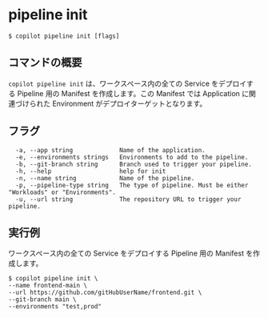 # pipeline init
```console
$ copilot pipeline init [flags]
```

## コマンドの概要
`copilot pipeline init` は、ワークスペース内の全ての Service をデプロイする Pipeline 用の Manifest を作成します。この Manifest では Application に関連づけられた Environment がデプロイターゲットとなります。

## フラグ
```
  -a, --app string             Name of the application.
  -e, --environments strings   Environments to add to the pipeline.
  -b, --git-branch string      Branch used to trigger your pipeline.
  -h, --help                   help for init
  -n, --name string            Name of the pipeline.
  -p, --pipeline-type string   The type of pipeline. Must be either "Workloads" or "Environments".
  -u, --url string             The repository URL to trigger your pipeline.
```

## 実行例
ワークスペース内の全ての Service をデプロイする Pipeline 用の Manifest を作成します。
```console
$ copilot pipeline init \
--name frontend-main \
--url https://github.com/gitHubUserName/frontend.git \
--git-branch main \
--environments "test,prod" 
```
